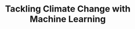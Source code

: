 ---
layout: default
title: 'Tackling Climate Change with Machine Learning'
description: 'Join link for Climate Science and Adaptation Day at ICLR 2020 Workshop: Tackling Climate Change with Machine Learning'
redirect_to: https://us02web.zoom.us/meeting/register/tZMlcuGhqj0vEtQuHyCKF-IuCaFGH8la7eUR
---
